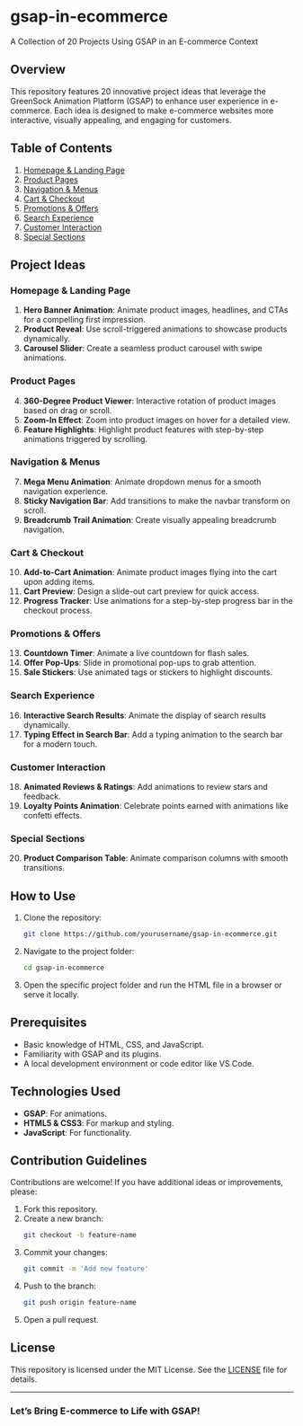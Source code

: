 # gsap-in-ecommerce  
A Collection of 20 Projects Using GSAP in an E-commerce Context

## Overview  
This repository features 20 innovative project ideas that leverage the GreenSock Animation Platform (GSAP) to enhance user experience in e-commerce. Each idea is designed to make e-commerce websites more interactive, visually appealing, and engaging for customers.

## Table of Contents
1. [Homepage & Landing Page](#homepage--landing-page)
2. [Product Pages](#product-pages)
3. [Navigation & Menus](#navigation--menus)
4. [Cart & Checkout](#cart--checkout)
5. [Promotions & Offers](#promotions--offers)
6. [Search Experience](#search-experience)
7. [Customer Interaction](#customer-interaction)
8. [Special Sections](#special-sections)

## Project Ideas

### Homepage & Landing Page
1. **Hero Banner Animation**: Animate product images, headlines, and CTAs for a compelling first impression.
2. **Product Reveal**: Use scroll-triggered animations to showcase products dynamically.
3. **Carousel Slider**: Create a seamless product carousel with swipe animations.

### Product Pages
4. **360-Degree Product Viewer**: Interactive rotation of product images based on drag or scroll.
5. **Zoom-In Effect**: Zoom into product images on hover for a detailed view.
6. **Feature Highlights**: Highlight product features with step-by-step animations triggered by scrolling.

### Navigation & Menus
7. **Mega Menu Animation**: Animate dropdown menus for a smooth navigation experience.
8. **Sticky Navigation Bar**: Add transitions to make the navbar transform on scroll.
9. **Breadcrumb Trail Animation**: Create visually appealing breadcrumb navigation.

### Cart & Checkout
10. **Add-to-Cart Animation**: Animate product images flying into the cart upon adding items.
11. **Cart Preview**: Design a slide-out cart preview for quick access.
12. **Progress Tracker**: Use animations for a step-by-step progress bar in the checkout process.

### Promotions & Offers
13. **Countdown Timer**: Animate a live countdown for flash sales.
14. **Offer Pop-Ups**: Slide in promotional pop-ups to grab attention.
15. **Sale Stickers**: Use animated tags or stickers to highlight discounts.

### Search Experience
16. **Interactive Search Results**: Animate the display of search results dynamically.
17. **Typing Effect in Search Bar**: Add a typing animation to the search bar for a modern touch.

### Customer Interaction
18. **Animated Reviews & Ratings**: Add animations to review stars and feedback.
19. **Loyalty Points Animation**: Celebrate points earned with animations like confetti effects.

### Special Sections
20. **Product Comparison Table**: Animate comparison columns with smooth transitions.

## How to Use
1. Clone the repository:  
   ```bash
   git clone https://github.com/yourusername/gsap-in-ecommerce.git
   ```
2. Navigate to the project folder:  
   ```bash
   cd gsap-in-ecommerce
   ```
3. Open the specific project folder and run the HTML file in a browser or serve it locally.

## Prerequisites
- Basic knowledge of HTML, CSS, and JavaScript.
- Familiarity with GSAP and its plugins.
- A local development environment or code editor like VS Code.

## Technologies Used
- **GSAP**: For animations.
- **HTML5 & CSS3**: For markup and styling.
- **JavaScript**: For functionality.

## Contribution Guidelines
Contributions are welcome! If you have additional ideas or improvements, please:
1. Fork this repository.
2. Create a new branch:  
   ```bash
   git checkout -b feature-name
   ```
3. Commit your changes:  
   ```bash
   git commit -m 'Add new feature'
   ```
4. Push to the branch:  
   ```bash
   git push origin feature-name
   ```
5. Open a pull request.

## License
This repository is licensed under the MIT License. See the [LICENSE](LICENSE) file for details.

---
### Let’s Bring E-commerce to Life with GSAP!
